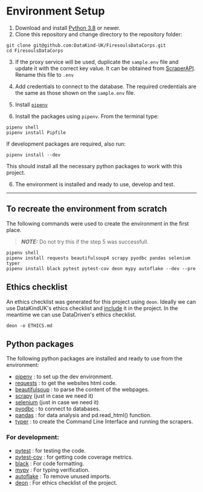 # Environment Setup

1. Download and install [Python 3.8](https://www.python.org/downloads/) or newer.
2. Clone this repository and change directory to the repository folder: 

```
git clone git@github.com:DataKind-UK/FiresoulsDataCorps.git
cd FiresoulsDataCorps
```

3. If the proxy service will be used, duplicate the `sample.env` file and update
it with the correct key value. It can be obtained from [ScraperAPI](https://www.scraperapi.com/).
Rename this file to `.env`

4. Add credentials to connect to the database. The required credentials are the same as those shown on the
`sample.env` file.

5. Install [`pipenv`](https://pipenv.pypa.io/en/latest/install/#installing-pipenv)

6. Install the packages using `pipenv`. From the terminal type:

```
pipenv shell
pipenv install Pipfile
```

If development packages are required, also run:

```
pipenv install --dev
```

This should install all the necessary python packages to work with this project.

6. The environment is installed and ready to use, develop and test.

-------

## To recreate the environment from scratch

The following commands were used to create the environment in the first place.
> **_NOTE:_** Do not try this if the step 5 was successfull.

```
pipenv shell
pipenv install requests beautifulsoup4 scrapy pyodbc pandas selenium typer
pipenv install black pytest pytest-cov deon mypy autoflake --dev --pre
```

## Ethics checklist

An ethics checklist was generated for this project using `deon`. Ideally we can use DataKindUK's ethics checklist and [include](https://deon.drivendata.org/#command-line-options) it in the project. In the meantime we can use DataDriven's ethics checklist.

```
deon -o ETHICS.md
```

## Python packages

The following python packages are installed and ready to use from the environment:

- [pipenv](https://pipenv.pypa.io/) : to set up the dev environment.
- [requests](https://requests.readthedocs.io/en/master/) : to get the websites html code.
- [beautifulsoup](https://www.crummy.com/software/BeautifulSoup/) : to parse the content of the webpages.
- [scrapy](https://scrapy.org) (just in case we need it)
- [selenium](https://selenium-python.readthedocs.io) (just in case we need it)
- [pyodbc](https://github.com/mkleehammer/pyodbc) : to connect to databases.
- [pandas](https://pandas.pydata.org) : for data analysis and pd.read_html() function.
- [typer](https://github.com/tiangolo/typer) : to create the Command Line Interface and running the scrapers.

### For development:
- [pytest](https://docs.pytest.org/en/latest/) : for testing the code.
- [pytest-cov](https://pypi.org/project/pytest-cov/) : for getting code coverage metrics.
- [black](https://github.com/psf/black) : For code formatting.
- [mypy](https://github.com/python/mypy) : For typing verification.
- [autoflake](https://github.com/myint/autoflake) : To remove unused imports.
- [deon](https://deon.drivendata.org) : For ethics checklist of the project.